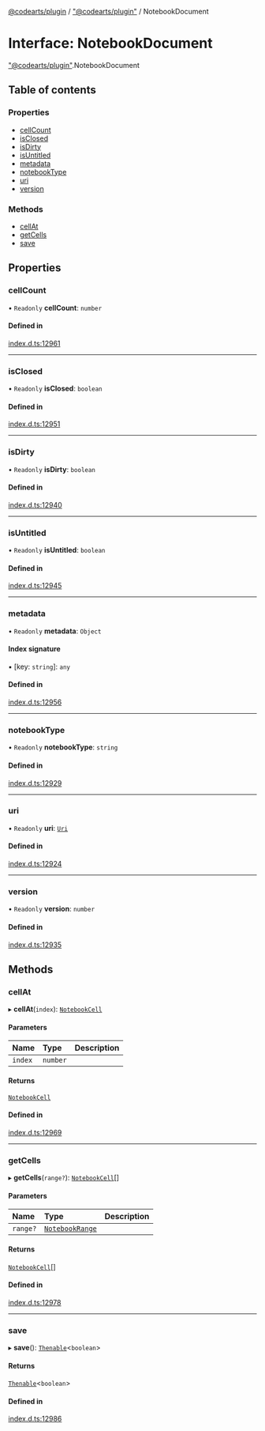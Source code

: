 [@codearts/plugin](../README.md) / ["@codearts/plugin"](../modules/_codearts_plugin_.md) / NotebookDocument

# Interface: NotebookDocument

["@codearts/plugin"](../modules/_codearts_plugin_.md).NotebookDocument

## Table of contents

### Properties

- [cellCount](codearts_plugin_.NotebookDocument.md#cellcount)
- [isClosed](codearts_plugin_.NotebookDocument.md#isclosed)
- [isDirty](codearts_plugin_.NotebookDocument.md#isdirty)
- [isUntitled](codearts_plugin_.NotebookDocument.md#isuntitled)
- [metadata](codearts_plugin_.NotebookDocument.md#metadata)
- [notebookType](codearts_plugin_.NotebookDocument.md#notebooktype)
- [uri](codearts_plugin_.NotebookDocument.md#uri)
- [version](codearts_plugin_.NotebookDocument.md#version)

### Methods

- [cellAt](codearts_plugin_.NotebookDocument.md#cellat)
- [getCells](codearts_plugin_.NotebookDocument.md#getcells)
- [save](codearts_plugin_.NotebookDocument.md#save)

## Properties

### cellCount

• `Readonly` **cellCount**: `number`

#### Defined in

[index.d.ts:12961](https://github.com/huaweicloud/cloudide-plugin-api/blob/d4de966/index.d.ts#L12961)

___

### isClosed

• `Readonly` **isClosed**: `boolean`

#### Defined in

[index.d.ts:12951](https://github.com/huaweicloud/cloudide-plugin-api/blob/d4de966/index.d.ts#L12951)

___

### isDirty

• `Readonly` **isDirty**: `boolean`

#### Defined in

[index.d.ts:12940](https://github.com/huaweicloud/cloudide-plugin-api/blob/d4de966/index.d.ts#L12940)

___

### isUntitled

• `Readonly` **isUntitled**: `boolean`

#### Defined in

[index.d.ts:12945](https://github.com/huaweicloud/cloudide-plugin-api/blob/d4de966/index.d.ts#L12945)

___

### metadata

• `Readonly` **metadata**: `Object`

#### Index signature

▪ [key: `string`]: `any`

#### Defined in

[index.d.ts:12956](https://github.com/huaweicloud/cloudide-plugin-api/blob/d4de966/index.d.ts#L12956)

___

### notebookType

• `Readonly` **notebookType**: `string`

#### Defined in

[index.d.ts:12929](https://github.com/huaweicloud/cloudide-plugin-api/blob/d4de966/index.d.ts#L12929)

___

### uri

• `Readonly` **uri**: [`Uri`](../classes/codearts_plugin_.Uri.md)

#### Defined in

[index.d.ts:12924](https://github.com/huaweicloud/cloudide-plugin-api/blob/d4de966/index.d.ts#L12924)

___

### version

• `Readonly` **version**: `number`

#### Defined in

[index.d.ts:12935](https://github.com/huaweicloud/cloudide-plugin-api/blob/d4de966/index.d.ts#L12935)

## Methods

### cellAt

▸ **cellAt**(`index`): [`NotebookCell`](codearts_plugin_.NotebookCell.md)

#### Parameters

| Name | Type | Description |
| :------ | :------ | :------ |
| `index` | `number` |  |

#### Returns

[`NotebookCell`](codearts_plugin_.NotebookCell.md)

#### Defined in

[index.d.ts:12969](https://github.com/huaweicloud/cloudide-plugin-api/blob/d4de966/index.d.ts#L12969)

___

### getCells

▸ **getCells**(`range?`): [`NotebookCell`](codearts_plugin_.NotebookCell.md)[]

#### Parameters

| Name | Type | Description |
| :------ | :------ | :------ |
| `range?` | [`NotebookRange`](../classes/codearts_plugin_.NotebookRange.md) |  |

#### Returns

[`NotebookCell`](codearts_plugin_.NotebookCell.md)[]

#### Defined in

[index.d.ts:12978](https://github.com/huaweicloud/cloudide-plugin-api/blob/d4de966/index.d.ts#L12978)

___

### save

▸ **save**(): [`Thenable`](Thenable.md)<`boolean`\>

#### Returns

[`Thenable`](Thenable.md)<`boolean`\>

#### Defined in

[index.d.ts:12986](https://github.com/huaweicloud/cloudide-plugin-api/blob/d4de966/index.d.ts#L12986)
